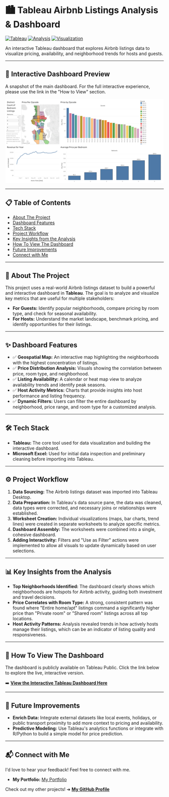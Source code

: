 # 🏙️ Tableau Airbnb Listings Analysis & Dashboard

[![Tableau](https://img.shields.io/badge/Tableau-E97627?style=for-the-badge&logo=tableau&logoColor=white)](https://www.tableau.com/)
[![Analysis](https://img.shields.io/badge/Data_Analysis-Active-blue?style=for-the-badge)](https://github.com/)
[![Visualization](https://img.shields.io/badge/Data_Visualization-Interactive-orange?style=for-the-badge)](https://github.com/)

An interactive Tableau dashboard that explores Airbnb listings data to visualize pricing, availability, and neighborhood trends for hosts and guests.

---

## 🚀 Interactive Dashboard Preview

A snapshot of the main dashboard. For the full interactive experience, please use the link in the "How to View" section.

![Dashboard Snapshot](/images1/Dashboard_1.png)

---

## 📋 Table of Contents
* [About The Project](#-about-the-project)
* [Dashboard Features](#-dashboard-features)
* [Tech Stack](#-tech-stack)
* [Project Workflow](#-project-workflow)
* [Key Insights from the Analysis](#-key-insights-from-the-analysis)
* [How To View The Dashboard](#-how-to-view-the-dashboard)
* [Future Improvements](#-future-improvements)
* [Connect with Me](#-connect-with-me)

---

## <a name="-about-the-project"></a> 📝 About The Project

This project uses a real-world Airbnb listings dataset to build a powerful and interactive dashboard in **Tableau**. The goal is to analyze and visualize key metrics that are useful for multiple stakeholders:
-   **For Guests:** Identify popular neighborhoods, compare pricing by room type, and check for seasonal availability.
-   **For Hosts:** Understand the market landscape, benchmark pricing, and identify opportunities for their listings.

---

## <a name="-dashboard-features"></a> ✨ Dashboard Features

-   ✅ **Geospatial Map:** An interactive map highlighting the neighborhoods with the highest concentration of listings.
-   ✅ **Price Distribution Analysis:** Visuals showing the correlation between price, room type, and neighborhood.
-   ✅ **Listing Availability:** A calendar or heat map view to analyze availability trends and identify peak seasons.
-   ✅ **Host Activity Metrics:** Charts that provide insights into host performance and listing frequency.
-   ✅ **Dynamic Filters:** Users can filter the entire dashboard by neighborhood, price range, and room type for a customized analysis.

---

## <a name="-tech-stack"></a> 🛠️ Tech Stack

-   **Tableau:** The core tool used for data visualization and building the interactive dashboard.
-   **Microsoft Excel:** Used for initial data inspection and preliminary cleaning before importing into Tableau.

---

## <a name="-project-workflow"></a> ⚙️ Project Workflow

1.  **Data Sourcing:** The Airbnb listings dataset was imported into Tableau Desktop.
2.  **Data Preparation:** In Tableau's data source pane, the data was cleaned, data types were corrected, and necessary joins or relationships were established.
3.  **Worksheet Creation:** Individual visualizations (maps, bar charts, trend lines) were created in separate worksheets to analyze specific metrics.
4.  **Dashboard Assembly:** The worksheets were combined into a single, cohesive dashboard.
5.  **Adding Interactivity:** Filters and "Use as Filter" actions were implemented to allow all visuals to update dynamically based on user selections.

---

## <a name="-key-insights-from-the-analysis"></a> 📊 Key Insights from the Analysis

-   **Top Neighborhoods Identified:** The dashboard clearly shows which neighborhoods are hotspots for Airbnb activity, guiding both investment and travel decisions.
-   **Price Correlates with Room Type:** A strong, consistent pattern was found where "Entire home/apt" listings command a significantly higher price than "Private room" or "Shared room" listings across all top locations.
-   **Host Activity Patterns:** Analysis revealed trends in how actively hosts manage their listings, which can be an indicator of listing quality and responsiveness.

---

## <a name="-how-to-view-the-dashboard"></a> 🔗 How To View The Dashboard

The dashboard is publicly available on Tableau Public. Click the link below to explore the live, interactive version.

➡️ **[View the Interactive Tableau Dashboard Here]([https://your-link-to-the-tableau-dashboard.com](https://public.tableau.com/app/profile/meet.afk/viz/TableauProject1AirbnbDataAnalysis/Dashboard1))**

---

## <a name="-future-improvements"></a> 🔮 Future Improvements

-   **Enrich Data:** Integrate external datasets like local events, holidays, or public transport proximity to add more context to pricing and availability.
-   **Predictive Modeling:** Use Tableau's analytics functions or integrate with R/Python to build a simple model for price prediction.

---

## <a name="-connect-with-me"></a> 📬 Connect with Me

I'd love to hear your feedback! Feel free to connect with me.

-   **My Portfolio:** [My Portfolio](https://meet-afk.github.io/)

Check out my other projects! ➜ **[My GitHub Profile](https://github.com/meet-afk)**
